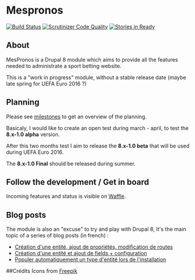Mespronos
=========

[![Build Status](https://travis-ci.org/kgaut/mespronos.svg?branch=8.x-1.x)](https://travis-ci.org/kgaut/mespronos)
[![Scrutinizer Code Quality](https://scrutinizer-ci.com/g/kgaut/mespronos/badges/quality-score.png?b=8.x-1.x)](https://scrutinizer-ci.com/g/kgaut/mespronos/?branch=8.x-1.x)
[![Stories in Ready](https://badge.waffle.io/mespronos/mespronos.svg?label=ready&title=Ready)](http://waffle.io/mespronos/mespronos)

## About

MesPronos is a Drupal 8 module which aims to provide all the features needed to administrate a sport betting website.

This is a "work in progress" module, without a stable release date (maybe late spring for UEFA Euro 2016 ?)

## Planning

Please see [milestones](https://github.com/mespronos/mespronos/milestones) to get an overview of the planning.

Basicaly, I would like to create an open test during march - april, to test the **8.x-1.0 alpha** version. 

After this two months test I aim to release the **8.x-1.0 beta** that will be used during UEFA Euro 2016.

The **8.x-1.0 Final** should be released during summer.

## Follow the development / Get in board
Incoming features and status is visible on [Waffle](https://waffle.io/mespronos/mespronos).

## Blog posts
The module is also an "excuse" to try and play with Drupal 8, It's the main topic of a series of blog posts (in french) : 

 - [Création d'une entité, ajout de propriétés, modification de routes](http://www.kgaut.net/journal/a-la-decouverte-de-drupal-8-1-ma-premiere-entite.html?utm_source=github&utm_medium=post1&utm_campaign=github-mespronos)
 - [Création d'une entité et ajout de fields + configuration](http://www.kgaut.net/journal/a-la-decouverte-de-drupal-8-2-creation-dune-entite-avec-fields.html?utm_source=github&utm_medium=post1&utm_campaign=github-mespronos)
 - [Populer automatiquement un type d'entité lors de l'installation](http://www.kgaut.net/journal/a-la-decouverte-de-drupal-8-3-populer-une-entitee-lors-de-linstallation.html?utm_source=github&utm_medium=post1&utm_campaign=github-mespronos)

##Crédits
Icons from [Freepik](http://www.freepik.com/) 
